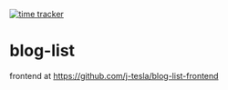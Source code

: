 [![time tracker](https://wakatime.com/badge/github/j-tesla/blog-list.svg)](https://wakatime.com/badge/github/j-tesla/blog-list)
# blog-list

frontend at https://github.com/j-tesla/blog-list-frontend
